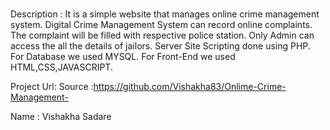 # 


Description :
  It is a simple website that manages online crime management system.
  Digital Crime Management System can record online complaints.
  The complaint will be filled with respective police station.
  Only Admin can access the all the details of jailors.
  Server Site Scripting done using PHP.
  For Database we used MYSQL.
  For Front-End we used HTML,CSS,JAVASCRIPT.
  
  
Project Url:
  Source :https://github.com/Vishakha83/Onlime-Crime-Management-

Name : Vishakha Sadare
